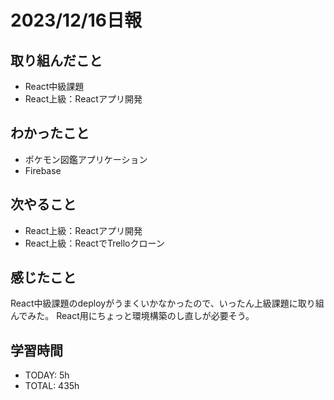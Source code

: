 # 2023/12/16日報
## 取り組んだこと
- React中級課題
- React上級：Reactアプリ開発

## わかったこと
- ポケモン図鑑アプリケーション
- Firebase

## 次やること
- React上級：Reactアプリ開発
- React上級：ReactでTrelloクローン

## 感じたこと
React中級課題のdeployがうまくいかなかったので、いったん上級課題に取り組んでみた。
React用にちょっと環境構築のし直しが必要そう。

## 学習時間
- TODAY: 5h
- TOTAL: 435h
